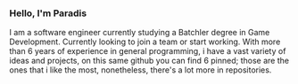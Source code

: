 ### **Hello, I'm Paradis** ###

I am a software engineer currently studying a Batchler degree in Game Development.
Currently looking to join a team or start working. With more than 6 years of experience in general programming, i have a vast variety of ideas and projects, on this same github you can find 6 pinned; those are the ones that i like the most, nonetheless, there's a lot more in repositories.
